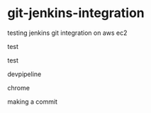 # git-jenkins-integration
testing jenkins git integration on aws ec2

test

test

devpipeline

chrome

making a commit
